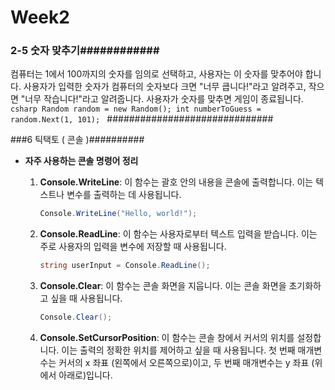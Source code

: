 # Week2

### 2-5 숫자 맞추기############

컴퓨터는 1에서 100까지의 숫자를 임의로 선택하고, 사용자는 이 숫자를 맞추어야 합니다. 사용자가 입력한 숫자가 컴퓨터의 숫자보다 크면 "너무 큽니다!"라고 알려주고, 작으면 "너무 작습니다!"라고 알려줍니다. 사용자가 숫자를 맞추면 게임이 종료됩니다.
        ```csharp
Random random = new Random();
int numberToGuess = random.Next(1, 101);
        ```
##############################

###6 틱택토 ( 콘솔 )##########
- **자주 사용하는 콘솔 명령어 정리**
    1. **Console.WriteLine**: 이 함수는 괄호 안의 내용을 콘솔에 출력합니다. 이는 텍스트나 변수를 출력하는 데 사용됩니다.
        
        ```csharp
        Console.WriteLine("Hello, world!");
        ```
        
    2. **Console.ReadLine**: 이 함수는 사용자로부터 텍스트 입력을 받습니다. 이는 주로 사용자의 입력을 변수에 저장할 때 사용됩니다.
        
        ```csharp
        string userInput = Console.ReadLine();
        ```
        
    3. **Console.Clear**: 이 함수는 콘솔 화면을 지웁니다. 이는 콘솔 화면을 초기화하고 싶을 때 사용됩니다.
        
        ```csharp
        Console.Clear();
        ```
        
    4. **Console.SetCursorPosition**: 이 함수는 콘솔 창에서 커서의 위치를 설정합니다. 이는 출력의 정확한 위치를 제어하고 싶을 때 사용됩니다. 첫 번째 매개변수는 커서의 x 좌표 (왼쪽에서 오른쪽으로)이고, 두 번째 매개변수는 y 좌표 (위에서 아래로)입니다.
